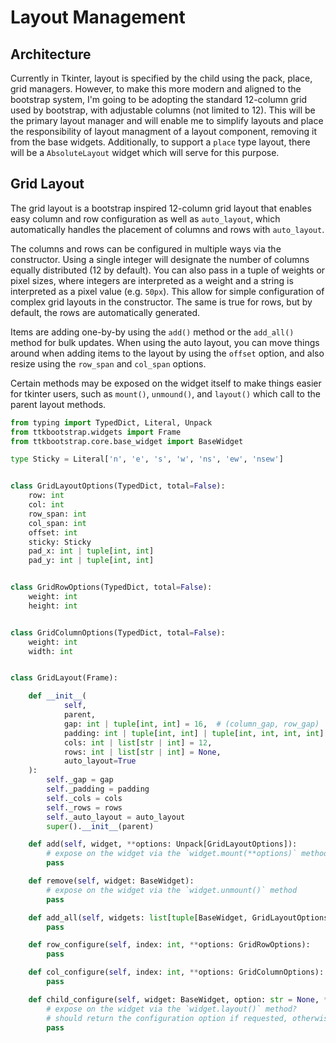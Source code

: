 # Layout Management

## Architecture

Currently in Tkinter, layout is specified by the child using the pack, place, grid managers. However, to make this more
modern and aligned to the bootstrap system, I'm going to be adopting the standard 12-column grid used by bootstrap, with
adjustable columns (not limited to 12). This will be the primary layout manager and will enable me to simplify layouts
and place the responsibility of layout managment of a layout component, removing it from the base widgets. Additionally,
to support a `place` type layout, there will be a `AbsoluteLayout` widget which will serve for this purpose.

## Grid Layout

The grid layout is a bootstrap inspired 12-column grid layout that enables easy column and row configuration as well as
`auto_layout`, which automatically handles the placement of columns and rows with `auto_layout`.

The columns and rows can be configured in multiple ways via the constructor. Using a single integer will designate the
number of columns equally distributed (12 by default). You can also pass in a tuple of weights or pixel sizes, where
integers are interpreted as a weight and a string is interpreted as a pixel value (e.g. `50px`). This allow for simple
configuration of complex grid layouts in the constructor. The same is true for rows, but by default, the rows are
automatically generated.

Items are adding one-by-by using the `add()` method or the `add_all()` method for bulk updates. When using the auto
layout, you can move things around when adding items to the layout by using the `offset` option, and also resize using
the `row_span` and `col_span` options.

Certain methods may be exposed on the widget itself to make things easier for tkinter users, such as `mount()`, `unmound()`, and `layout()` which call to the parent layout methods.

```python
from typing import TypedDict, Literal, Unpack
from ttkbootstrap.widgets import Frame
from ttkbootstrap.core.base_widget import BaseWidget

type Sticky = Literal['n', 'e', 's', 'w', 'ns', 'ew', 'nsew']


class GridLayoutOptions(TypedDict, total=False):
    row: int
    col: int
    row_span: int
    col_span: int
    offset: int
    sticky: Sticky
    pad_x: int | tuple[int, int]
    pad_y: int | tuple[int, int]


class GridRowOptions(TypedDict, total=False):
    weight: int
    height: int


class GridColumnOptions(TypedDict, total=False):
    weight: int
    width: int


class GridLayout(Frame):

    def __init__(
            self,
            parent,
            gap: int | tuple[int, int] = 16,  # (column_gap, row_gap)
            padding: int | tuple[int, int] | tuple[int, int, int, int] = None,
            cols: int | list[str | int] = 12,
            rows: int | list[str | int] = None,
            auto_layout=True
    ):
        self._gap = gap
        self._padding = padding
        self._cols = cols
        self._rows = rows
        self._auto_layout = auto_layout
        super().__init__(parent)

    def add(self, widget, **options: Unpack[GridLayoutOptions]):
        # expose on the widget via the `widget.mount(**options)` method?
        pass

    def remove(self, widget: BaseWidget):
        # expose on the widget via the `widget.unmount()` method
        pass

    def add_all(self, widgets: list[tuple[BaseWidget, GridLayoutOptions]]):
        pass

    def row_configure(self, index: int, **options: GridRowOptions):
        pass

    def col_configure(self, index: int, **options: GridColumnOptions):
        pass

    def child_configure(self, widget: BaseWidget, option: str = None, **options: GridLayoutOptions):
        # expose on the widget via the `widget.layout()` method?
        # should return the configuration option if requested, otherwise configure and return self
        pass

```